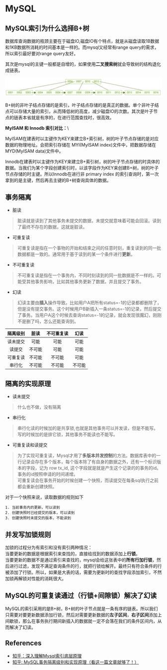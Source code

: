 # MySQL

## MySQL索引为什么选择B+树

数据库查询数据的瓶颈主要在于磁盘IO,磁盘IO有个特点，就是从磁盘读取1B数据和1KB数据所消耗的时间基本是一样的。而mysql又经常有range query的需求，所以索引最好要对range query友好。

其次是mysql的主键一般都是自增的，如果使用**二叉搜索树**就会导致树的结构退化成链表。

![b+tree](../assets/b+tree.png)

B+树的非叶子结点存储的是索引，叶子结点存储的是真正的数据。单个非叶子结点可以存储大量的索引，从而降低树的高度，减少磁盘IO的次数。其次是叶子节点的链表本省就是有序的，在进行范围查找时，很高效。

**MyISAM 和 Innodb 索引对比：**\

MyISAM在建表时以主键作为KEY来建立B+索引树，树的叶子节点存储的是对应数据的物理地址。会把索引存储在 MYI(MyISAM index)文件中，把数据存储在 MYD(MyISAM data)文件中。

Innodb在建表时以主键作为KEY来建立B+索引树，树的叶子节点存储的时具体的数据。当我们为某个字段创建索引时，以该字段作为KEY来创建B+树，树的叶子节点存储的时主键。所以Innodb在进行非 primary index 的索引查询时，第一次拿到的是主键，然后再去主键的B+树查询具体的数据。

## 事务隔离

* 脏读

> 脏读就是读到了其他事务未提交的数据，未提交就意味着可能会回滚。读到了最终不存在的数据，这就是脏读。

* 可重复读

> 可重复读是指在一个事物的开始和结束之间的任意时刻，重复读到的同一批数据都是一致的。通常用于基于读到的某一个条件进行**更新**。

* 不可重复读

> 不可重复读是指在一个事务内，不同时刻读到的同一批数据是不一样的。可能受其他事务影响，比如其他事务更新了数据，并且提交了事务。

* 幻读

> 幻读主要由**插入**操作导致。比如用户A把所有status=-1的记录都都删除了，但是没有提交事务。这个时候用户B新插入一条status=-1的记录，然后提交了事务。当用户A这个时候去查询status=-1的记录，就会发现很魔幻，刚刚不是删了吗，怎么还能查询到。

|隔离级别|脏读|不可重复读|幻读|
|:-:|:-:|:-:|:-:|
|读未提交|可能|可能|可能|
|读提交|不可能|可能|可能|
|可重复读|不可能|不可能|可能|
|串行化|不可能|不可能|不可能|

## 隔离的实现原理

* 读未提交

> 什么也不做，没有隔离

* 串行化

> 串行化读的时候加的是共享锁,也就是其他事务可以并发读，但是不能写。写的时候加的是排它锁，其他事务不能读也不能写。

* 可重复读和读提交

> 为了实现可重复读，Mysql才用了**多版本并发控制**的方法。数据库表中的一行记录会存在多个版本，每个版本除了有自身的数据之外，还有一个标识版本的字段，记为 row tx_id, 这个字段就是就是产生这个记录的的事务的id。 事务的id按照申请的时间递增。
> \
> 可重复读会在事务开始的时候创建一个快照，而读提交在每条sql执行之前都会重新创建快照。

对于一个快照来说，读取数据的规则如下

```text
1. 当前事务内的更新，可以读到
2. 创建快照时已经提交的版本，可以读到
3. 创建快照时未提交的版本，不能读到
```

## 并发写加锁规则

加锁的过程分为有索引和没有索引两种情况：\
当要更新的数据是根据索引来查找的，直接给找到的数据添加上**行锁**。\
当要更新的数据不是通过索引来查找的，mysql会给这张表中的**所有行加行锁**，然后进行过滤，发现不满足查询条件的行，就把行锁给解开。最终只有符合条件的行被添加了行锁。所以，如果是大表的话，需要为更新时的查找字段添加索引，不然加锁再解锁对性能的消耗很大。

## MySQL的可重复读通过（行锁+间隙锁）解决了幻读

MySQL的索引采用的是B+树，B+树的叶子节点就是一条有序的链表。所以我们只需要对要更新数据添加行锁，然后对需要更新数据的**左子区间**，**右子区间**添加上间歇锁，那么在事务执行期间新插入的数据就一定不会落在我们的条件区间内，从而解决了幻读。

## References

* [知乎：深入理解Mysql索引底层原理](https://zhuanlan.zhihu.com/p/113917726)
* [知乎: MySQL事务隔离级别和实现原理（看这一篇文章就够了！）](https://zhuanlan.zhihu.com/p/117476959)
